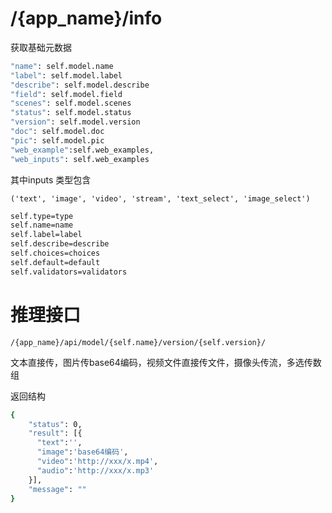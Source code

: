 
# /{app_name}/info
获取基础元数据
```bash
"name": self.model.name
"label": self.model.label
"describe": self.model.describe
"field": self.model.field
"scenes": self.model.scenes
"status": self.model.status
"version": self.model.version
"doc": self.model.doc
"pic": self.model.pic
"web_example":self.web_examples,
"web_inputs": self.web_examples
```
其中inputs 类型包含

`('text', 'image', 'video', 'stream', 'text_select', 'image_select')`
```bash
self.type=type
self.name=name
self.label=label
self.describe=describe
self.choices=choices
self.default=default
self.validators=validators
```

# 推理接口
`/{app_name}/api/model/{self.name}/version/{self.version}/`

文本直接传，图片传base64编码，视频文件直接传文件，摄像头传流，多选传数组

返回结构
```bash
{
    "status": 0,
    "result": [{
      "text":'',
      "image":'base64编码',
      "video":'http://xxx/x.mp4',
      "audio":'http://xxx/x.mp3'
    }],
    "message": ""
}
```



